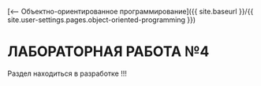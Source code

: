 [⟵ Объектно-ориентированное программирование]({{ site.baseurl }}/{{ site.user-settings.pages.object-oriented-programming }})

# ЛАБОРАТОРНАЯ РАБОТА №4

Раздел находиться в разработке !!!
